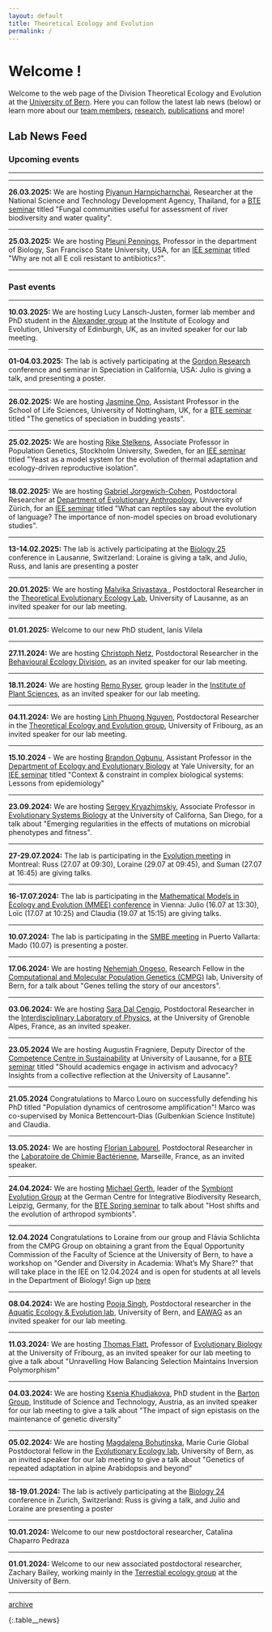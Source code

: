 ```yaml
---
layout: default
title: Theoretical Ecology and Evolution
permalink: /
---
```

# Welcome !

Welcome to the web page of the Division Theoretical Ecology and Evolution at the [University of Bern](http://www.thee.iee.unibe.ch/index_eng.html). Here you can follow the latest lab news (below) or learn more about our [team members](https://banklab.github.io/people/), [research](https://banklab.github.io/research/), [publications](https://banklab.github.io/publications/) and more!

## Lab News Feed


### Upcoming events

---



---

**26.03.2025:** We are hosting [Piyanun Harnpicharnchai](https://www.researchgate.net/profile/Piyanun-Harnpicharnchai), Researcher at the National Science and Technology Development Agency, Thailand, for a [BTE seminar](https://www.iee.unibe.ch/studies/lecture_series_in_behavioral_theoretical_and_evolutionary_biology/index_eng.html) titled "Fungal communities useful for assessment of river biodiversity and water quality".

---

**25.03.2025:** We are hosting [Pleuni Pennings](https://pleunipennings.wordpress.com/), Professor in the department of Biology, San Francisco State University, USA, for an [IEE seminar](https://www.iee.unibe.ch/studies/lecture_series_in_ecology_and_evolution/index_eng.html) titled "Why are not all E coli resistant to antibiotics?".

---

### Past events

---

**10.03.2025:** We are hosting Lucy Lansch-Justen, former lab member and PhD student in the [Alexander group](https://biology.ed.ac.uk/alexander) at the Institute of Ecology and Evolution, University of Edinburgh, UK, as an invited speaker for our lab meeting.

---

**01-04.03.2025:** The lab is actively participating at the [Gordon Research](https://www.grc.org/speciation-conference/2025/) conference and seminar in Speciation in California, USA: Julio is giving a talk, and presenting a poster.

---

**26.02.2025:** We are hosting [Jasmine Ono](https://scholar.google.com/citations?user=7c4yU20AAAAJ&hl=en), Assistant Professor in the School of Life Sciences, University of Nottingham, UK, for a [BTE seminar](https://www.iee.unibe.ch/studies/lecture_series_in_behavioral_theoretical_and_evolutionary_biology/index_eng.html) titled "The genetics of speciation in budding yeasts".

---

**25.02.2025:** We are hosting [Rike Stelkens](https://stelkenslab.com/), Associate Professor in Population Genetics, Stockholm University, Sweden, for an [IEE seminar](https://www.iee.unibe.ch/studies/lecture_series_in_ecology_and_evolution/index_eng.html) titled "Yeast as a model system for the evolution of thermal adaptation and ecology-driven reproductive isolation".

---

**18.02.2025:** We are hosting [Gabriel Jorgewich-Cohen](https://scholar.google.com/citations?user=iGdBuSAAAAAJ&hl=en&oi=ao), Postdoctoral Researcher at [Department of Evolutionary Anthropology](https://www.aim.uzh.ch/en.html), University of Zürich, for an [IEE seminar](https://www.iee.unibe.ch/studies/lecture_series_in_ecology_and_evolution/index_eng.html) titled "What can reptiles say about the evolution of language? The importance of non-model species on broad evolutionary studies".

---

**13-14.02.2025:** The lab is actively participating at the [Biology 25](https://wp.unil.ch/biology25/) conference in Lausanne, Switzerland: Loraine is giving a talk, and Julio, Russ, and Ianis are presenting a poster

---

**20.01.2025:** We are hosting [Malvika Srivastava ](https://scholar.google.com/citations?user=g6eLK2IAAAAJ), Postdoctoral Researcher in the [ Theoretical Evolutionary Ecology Lab](https://lab-mullon.github.io/index.html), University of Lausanne, as an invited speaker for our lab meeting.

---

**01.01.2025:** Welcome to our new PhD student, Ianis Vilela

---

**27.11.2024:** We are hosting [Christoph Netz](https://scholar.google.com.mx/citations?user=edGqs7sAAAAJ&hl=en), Postdoctoral Researcher in the [Behavioural Ecology Division](https://www.behav.iee.unibe.ch/index_eng.html), as an invited speaker for our lab meeting.

---

**18.11.2024:** We are hosting [Remo Ryser](https://scholar.google.com/citations?user=PkEpS0cAAAAJ), group leader in the [Institute of Plant Sciences](https://www.ips.unibe.ch/), as an invited speaker for our lab meeting.

---

**04.11.2024:** We are hosting [Linh Phuong Nguyen](https://linh-phuong.github.io/nguyen/), Postdoctoral Researcher in the [Theoretical Ecology and Evolution group](https://www.unifr.ch/bio/en/research/eco-evol/rohr.html), University of Fribourg, as an invited speaker for our lab meeting.

---

**15.10.2024** - We are hosting [Brandon Ogbunu](https://ogbunulab.yale.edu/), Assistant Professor in the [Department of Ecology and Evolutionary Biology](https://eeb.yale.edu/) at Yale University, for an [IEE seminar](https://www.iee.unibe.ch/studies/lecture_series_in_ecology_and_evolution/index_eng.html) titled "Context & constraint in complex biological systems: Lessons from epidemiology"

---

**23.09.2024:** We are hosting [Sergey Kryazhimskiy](https://scholar.google.com/citations?user=cEr8jtAAAAAJ&hl=de&oi=ao), Associate Professor in [Evolutionary Systems Biology](https://www.sklab.science/) at the University of Californa, San Diego, for a talk about "Emerging regularities in the effects of mutations on microbial phenotypes and fitness".

---

**27-29.07.2024:** The lab is participating in the [Evolution meeting](https://www.evolutionmeetings.org/) in Montreal: Russ (27.07 at 09:30), Loraine (29.07 at 09:45), and Suman (27.07 at 16:45) are giving talks.

---

**16-17.07.2024:** The lab is participating in the [Mathematical Models in Ecology and Evolution (MMEE) conference](https://ps-mathematik.univie.ac.at/e/index.php?event=mmee2024) in Vienna: Julio (16.07 at 13:30), Loïc (17.07 at 10:25) and Claudia (19.07 at 15:15) are giving talks.

---

**10.07.2024:** The lab is participating in the [SMBE meeting](https://smbe2024.org/) in Puerto Vallarta: Mado (10.07) is presenting a poster.

---

**17.06.2024:** We are hosting [Nehemiah Ongeso](https://orcid.org/0000-0001-5371-9148), Research Fellow in the [Computational and Molecular Population Genetics (CMPG)](https://www.cmpg.iee.unibe.ch/index_eng.html) lab, University of Bern, for a talk about "Genes telling the story of our ancestors".

---

**03.06.2024:** We are hosting [Sara Dal Cengio](https://scholar.google.com/citations?user=T06cMNYAAAAJ&hl=en), Postdoctoral Researcher in the [Interdisciplinary Laboratory of Physics](https://liphy.univ-grenoble-alpes.fr/en), at the University of Grenoble Alpes, France, as an invited speaker.

---

**23.05.2024** We are hosting Augustin Fragniere, Deputy Director of the [Competence Centre in Sustainability](https://www.unil.ch/centre-durabilite/home.html) at University of Lausanne, for a [BTE seminar](https://www.iee.unibe.ch/studies/lecture_series_in_behavioral_theoretical_and_evolutionary_biology/index_eng.html) titled "Should academics engage in activism and advocacy? Insights from a collective reflection at the University of Lausanne".

---

**21.05.2024** Congratulations to Marco Louro on successfully defending his PhD titled "Population dynamics of centrosome amplification"! Marco was co-supervised by Monica Bettencourt-Dias (Gulbenkian Science Institute) and Claudia.

---

**13.05.2024:** We are hosting [Florian Labourel](https://scholar.google.com/citations?user=epay42kAAAAJ&hl=en&oi=ao), Postdoctoral Researcher in the [Laboratoire de Chimie Bactérienne](https://lcb.cnrs.fr/), Marseille, France, as an invited speaker.

---

**24.04.2024:** We are hosting [Michael Gerth](https://scholar.google.com/citations?user=puPG9FUAAAAJ&hl=en&oi=ao), leader of the [Symbiont Evolution Group](https://www.idiv.de/en/symbiont-evolution.html) at the German Centre for Integrative Biodiversity Research, Leipzig, Germany, for the [BTE Spring seminar](https://www.iee.unibe.ch/studies/lecture_series_in_behavioral_theoretical_and_evolutionary_biology/index_eng.html) to talk about "Host shifts and the evolution of arthropod symbionts".

---

**12.04.2024** Congratulations to Loraine from our group and Flávia Schlichta from the CMPG Group on obtaining a grant from the Equal Opportunity Commission of the Faculty of Science at the University of Bern, to have a workshop on "Gender and Diversity in Academia: What’s My Share?" that will take place in the IEE on 12.04.2024 and is open for students at all levels in the Department of Biology! Sign up [here](https://forms.office.com/e/uG814aFTDq)

---

**08.04.2024:** We are hosting [Pooja Singh](https://scholar.google.com/citations?user=i1GhoccAAAAJ), Postdoctoral researcher in the [Aquatic Ecology & Evolution lab](https://www.aqua.iee.unibe.ch/index_eng.html), University of Bern, and [EAWAG](https://www.eawag.ch/en/department/fishec/) as an invited speaker for our lab meeting.

---

**11.03.2024:** We are hosting [Thomas Flatt](https://scholar.google.co.cr/citations?user=hnOIPdEAAAAJ&hl=en), Professor of [Evolutionary Biology](https://www.unifr.ch/bio/en/groups/flatt/) at the University of Fribourg, as an invited speaker for our lab meeting to give a talk about "Unravelling How Balancing Selection Maintains Inversion Polymorphism"

---

**04.03.2024:** We are hosting [Ksenia Khudiakova](https://scholar.google.com/citations?user=1sWI-dYAAAAJ&hl=en&oi=ao), PhD student in the [Barton Group](https://ist.ac.at/en/research/barton-group/), Institude of Science and Technology, Austria, as an invited speaker for our lab meeting to give a talk about "The impact of sign epistasis on the maintenance of genetic diversity"

---

**05.02.2024:** We are hosting [Magdalena Bohutinska](https://scholar.google.com/citations?user=kSnTudAAAAAJ), Marie Curie Global Postdoctoral fellow in the [Evolutionary Ecology lab](https://www.ee.iee.unibe.ch/index_eng.html), University of Bern, as an invited speaker for our lab meeting to give a talk about "Genetics of repeated adaptation in alpine Arabidopsis and beyond"

---

**18-19.01.2024:** The lab is actively participating at the [Biology 24](https://biology24.ch/) conference in Zurich, Switzerland: Russ is giving a talk, and Julio and Loraine are presenting a poster

---

**10.01.2024:** Welcome to our new postdoctoral researcher, Catalina Chaparro Pedraza

---

**01.01.2024:** Welcome to our new associated postdoctoral researcher, Zachary Bailey, working mainly in the [Terrestial ecology group](https://www.terr.iee.unibe.ch/research/index_eng.html) at the University of Bern.

---

[archive](https://banklab.github.io/archive/)

{:.table__news}
